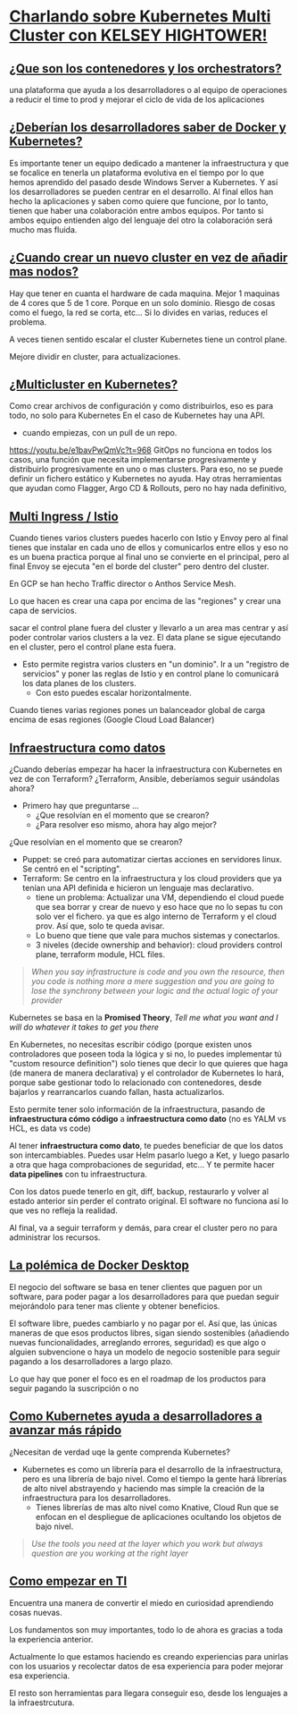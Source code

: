 # [Charlando sobre Kubernetes Multi Cluster con KELSEY HIGHTOWER!](https://www.youtube.com/watch?v=e1bavPwQmVc)

## [¿Que son los contenedores y los orchestrators?](https://youtu.be/e1bavPwQmVc?t=315)

una plataforma que ayuda a los desarrolladores o al equipo de operaciones a reducir el time to prod y mejorar el ciclo de vida de los aplicaciones

## [¿Deberían los desarrolladores saber de Docker y Kubernetes?](https://youtu.be/e1bavPwQmVc?t=393)

Es importante tener un equipo dedicado a mantener la infraestructura y que se focalice en tenerla un plataforma evolutiva en el tiempo por lo que hemos aprendido del pasado desde Windows Server a Kubernetes. Y así los desarrolladores se pueden centrar en el desarrollo. Al final ellos han hecho la aplicaciones y saben como quiere que funcione, por lo tanto, tienen que haber una colaboración entre ambos equipos. Por tanto si ambos equipo entienden algo del lenguaje del otro la colaboración será mucho mas fluida.

## [¿Cuando crear un nuevo cluster en vez de añadir mas nodos?](https://youtu.be/e1bavPwQmVc?t=561)

Hay que tener en cuanta el hardware de cada maquina. Mejor 1 maquinas de 4 cores que 5 de 1 core.
Porque en un solo dominio. Riesgo de cosas como el fuego, la red se corta, etc... Si lo divides en varias, reduces el problema.

A veces tienen sentido escalar el cluster
Kubernetes tiene un control plane.

Mejore dividir en cluster, para actualizaciones.

## [¿Multicluster en Kubernetes?](https://youtu.be/e1bavPwQmVc?t=744)

Como crear archivos de configuración y como distribuirlos, eso es para todo, no solo para Kubernetes
En el caso de Kubernetes hay una API.

- cuando empiezas, con un pull de un repo.

<https://youtu.be/e1bavPwQmVc?t=968>
GitOps no funciona en todos los casos, una función que necesita implementarse progresivamente y distribuirlo progresivamente en uno o mas clusters. Para eso, no se puede definir un fichero estático y Kubernetes no ayuda. Hay otras herramientas que ayudan como Flagger, Argo CD & Rollouts, pero no hay nada definitivo,

## [Multi Ingress / Istio](https://youtu.be/e1bavPwQmVc?t=1040)

Cuando tienes varios clusters puedes hacerlo con Istio y Envoy pero al final tienes que instalar en cada uno de ellos y comunicarlos entre ellos y eso no es un buena practica porque al final uno se convierte en el principal, pero al final Envoy se ejecuta "en el borde del cluster" pero dentro del cluster.

En GCP se han hecho Traffic director o Anthos Service Mesh.

Lo que hacen es crear una capa por encima de las "regiones" y crear una capa de servicios.

sacar el control plane fuera del cluster y llevarlo a un area mas centrar y así poder controlar varios clusters a la vez.
El data plane se sigue ejecutando en el cluster, pero el control plane esta fuera.

- Esto permite registra varios clusters en "un dominio". Ir a un "registro de servicios" y poner las reglas de Istio y en control plane lo comunicará los data planes de los clusters.
  - Con esto puedes escalar horizontalmente.

Cuando tienes varias regiones pones un balanceador global de carga encima de esas regiones (Google Cloud Load Balancer)

## [Infraestructura como datos](https://youtu.be/e1bavPwQmVc?t=1361)

¿Cuando deberías empezar ha hacer la infraestructura con Kubernetes en vez de con Terraform? ¿Terraform, Ansible, deberíamos seguir usándolas ahora?

- Primero hay que preguntarse ...
  - ¿Que resolvían en el momento que se crearon?
  - ¿Para resolver eso mismo, ahora hay algo mejor?

¿Que resolvían en el momento que se crearon?

- Puppet: se creó para automatizar ciertas acciones en servidores linux. Se centró en el "scripting".
- Terraform: Se centro en la infraestructura y los cloud providers que ya tenían una API definida e hicieron un lenguaje mas declarativo.
  - tiene un problema: Actualizar una VM, dependiendo el cloud puede que sea borrar y crear de nuevo y eso hace que no lo sepas tu con solo ver el fichero. ya que es algo interno de Terraform y el cloud prov. Así que, solo te queda avisar.
  - Lo bueno que tiene que vale para muchos sistemas y conectarlos.
  - 3 niveles (decide ownership and behavior): cloud providers control plane, terraform module, HCL files.

> _When you say infrastructure is code and you own the resource, then you code is nothing more a mere suggestion and you are going to lose the synchrony between your logic and the actual logic of your provider_

Kubernetes se basa en la **Promised Theory**, _Tell me what you want and I will do whatever it takes to get you there_

En Kubernetes, no necesitas escribir código (porque existen unos controladores que poseen toda la lógica y si no, lo puedes implementar tú "custom resource definition") solo tienes que decir lo que quieres que haga (de manera de manera declarativa) y el controlador de Kubernetes lo hará, porque sabe gestionar todo lo relacionado con contenedores, desde bajarlos y rearrancarlos cuando fallan, hasta actualizarlos.

Esto permite tener solo información de la infraestructura, pasando de **infraestructura cómo código** a **infraestructura como dato** (no es YALM vs HCL, es data vs code)

Al tener **infraestructura como dato**, te puedes beneficiar de que los datos son intercambiables. Puedes usar Helm pasarlo luego a Ket, y luego pasarlo a otra que haga comprobaciones de seguridad, etc... Y te permite hacer **data pipelines** con tu infraestructura.

Con los datos puede tenerlo en git, diff, backup, restaurarlo y volver al estado anterior sin perder el contrato original. El software no funciona así lo que ves no refleja la realidad.

Al final, va a seguir terraform y demás, para crear el cluster pero no para administrar los recursos.

## [La polémica de Docker Desktop](https://youtu.be/e1bavPwQmVc?t=)

El negocio del software se basa en tener clientes que paguen por un software, para poder pagar a los desarrolladores para que puedan seguir mejorándolo para tener mas cliente y obtener beneficios.

El software libre, puedes cambiarlo y no pagar por el. Así que, las únicas maneras de que esos productos libres, sigan siendo sostenibles (añadiendo nuevas funcionalidades, arreglando errores, seguridad) es que algo o alguien subvencione o haya un modelo de negocio sostenible para seguir pagando a los desarrolladores a largo plazo.

Lo que hay que poner el foco es en el roadmap de los productos para seguir pagando la suscripción o no

## [Como Kubernetes ayuda a desarrolladores a avanzar más rápido](https://youtu.be/e1bavPwQmVc?t=)

¿Necesitan de verdad uqe la gente comprenda Kubernetes?

- Kubernetes es como un librería para el desarrollo de la infraestructura, pero es una librería de bajo nivel. Como el tiempo la gente hará librerías de alto nivel abstrayendo y haciendo mas simple la creación de la infraestructura para los desarrolladores.
  - Tienes librerías de mas alto nivel como Knative, Cloud Run que se enfocan en el despliegue de aplicaciones ocultando los objetos de bajo nivel.

> _Use the tools you need at the layer which you work but always question are you working at the right layer_

## [Como empezar en TI](https://youtu.be/e1bavPwQmVc?t=2197)

Encuentra una manera de convertir el miedo en curiosidad aprendiendo cosas nuevas.

Los fundamentos son muy importantes, todo lo de ahora es gracias a toda la experiencia anterior.

Actualmente lo que estamos haciendo es creando experiencias para unirlas con los usuarios y recolectar datos de esa experiencia para poder mejorar esa experiencia.

El resto son herramientas para llegara conseguir eso, desde los lenguajes a la infraestrcutura.
